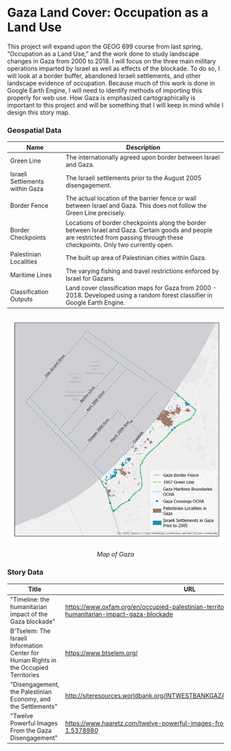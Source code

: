 # Gaza Land Cover: Occupation as a Land Use

This project will expand upon the GEOG 699 course from last spring, “Occupation as a Land Use,” and the work done to study landscape changes in Gaza from 2000 to 2018. I will focus on the three main military operations imparted by Israel as well as effects of the blockade. To do so, I will look at a border buffer, abandoned Israeli settlements, and other landscape evidence of occupation. Because much of this work is done in Google Earth Engine, I will need to identify methods of importing this properly for web use. How Gaza is emphasized cartographically is important to this project and will be something that I will keep in mind while I design this story map.

<h3> Geospatial Data </h3>

Name | Description
------ | ------
Green Line | The internationally agreed upon border between Israel and Gaza.
Israeli Settlements within Gaza | The Israeli settlements prior to the August 2005 disengagement.
Border Fence | The actual location of the barrier fence or wall between Israel and Gaza. This does not follow the Green Line precisely.
Border Checkpoints | Locations of border checkpoints along the border between Israel and Gaza. Certain goods and people are restricted from passing through these checkpoints. Only two currently open.
Palestinian Localities | The built up area of Palestinian cities within Gaza.
Maritime Lines | The varying fishing and travel restrictions enforced by Israel for Gazans.
Classification Outputs | Land cover classification maps for Gaza from 2000 - 2018. Developed using a random forest classifier in Google Earth Engine.

<p align = "center">

![Gaza Map](img/Gaza_Geospatial_Data.png)
</p>
<div style="text-align:center">

<i> Map of Gaza </i>

</div>

<h3> Story Data </h3>

Title | URL 
----- | ------
"Timeline: the humanitarian impact of the Gaza blockade" | https://www.oxfam.org/en/occupied-palestinian-territory-and-israel/timeline-humanitarian-impact-gaza-blockade
B'Tselem: The Israeli Information Center for Human Rights in the Occupied Territories | https://www.btselem.org/
"Disengagement, the Palestinian Economy, and the Settlements" | http://siteresources.worldbank.org/INTWESTBANKGAZA/Resources/psannexdiseng.pdf
"Twelve Powerful Images From the Gaza Disengagement" | https://www.haaretz.com/twelve-powerful-images-from-the-gaza-disengagement-1.5378980

